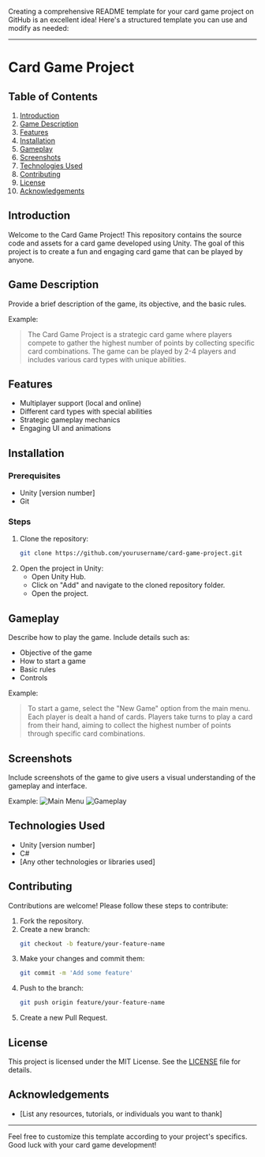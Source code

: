 Creating a comprehensive README template for your card game project on GitHub is an excellent idea! Here's a structured template you can use and modify as needed:

---

# Card Game Project

## Table of Contents

1. [Introduction](#introduction)
2. [Game Description](#game-description)
3. [Features](#features)
4. [Installation](#installation)
5. [Gameplay](#gameplay)
6. [Screenshots](#screenshots)
7. [Technologies Used](#technologies-used)
8. [Contributing](#contributing)
9. [License](#license)
10. [Acknowledgements](#acknowledgements)

## Introduction

Welcome to the Card Game Project! This repository contains the source code and assets for a card game developed using Unity. The goal of this project is to create a fun and engaging card game that can be played by anyone.

## Game Description

Provide a brief description of the game, its objective, and the basic rules.

Example:
> The Card Game Project is a strategic card game where players compete to gather the highest number of points by collecting specific card combinations. The game can be played by 2-4 players and includes various card types with unique abilities.

## Features

- Multiplayer support (local and online)
- Different card types with special abilities
- Strategic gameplay mechanics
- Engaging UI and animations

## Installation

### Prerequisites

- Unity [version number]
- Git

### Steps

1. Clone the repository:
    ```bash
    git clone https://github.com/yourusername/card-game-project.git
    ```
2. Open the project in Unity:
    - Open Unity Hub.
    - Click on "Add" and navigate to the cloned repository folder.
    - Open the project.

## Gameplay

Describe how to play the game. Include details such as:

- Objective of the game
- How to start a game
- Basic rules
- Controls

Example:
> To start a game, select the "New Game" option from the main menu. Each player is dealt a hand of cards. Players take turns to play a card from their hand, aiming to collect the highest number of points through specific card combinations.

## Screenshots

Include screenshots of the game to give users a visual understanding of the gameplay and interface.

Example:
![Main Menu](screenshots/main-menu.png)
![Gameplay](screenshots/gameplay.png)

## Technologies Used

- Unity [version number]
- C#
- [Any other technologies or libraries used]

## Contributing

Contributions are welcome! Please follow these steps to contribute:

1. Fork the repository.
2. Create a new branch:
    ```bash
    git checkout -b feature/your-feature-name
    ```
3. Make your changes and commit them:
    ```bash
    git commit -m 'Add some feature'
    ```
4. Push to the branch:
    ```bash
    git push origin feature/your-feature-name
    ```
5. Create a new Pull Request.

## License

This project is licensed under the MIT License. See the [LICENSE](LICENSE) file for details.

## Acknowledgements

- [List any resources, tutorials, or individuals you want to thank]

---

Feel free to customize this template according to your project's specifics. Good luck with your card game development!
